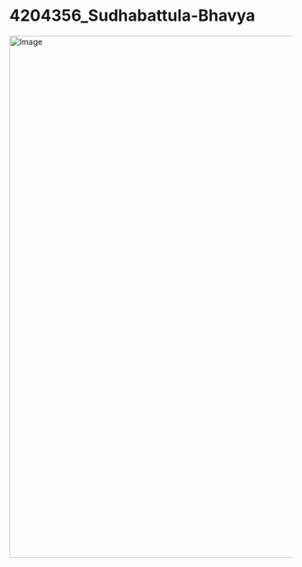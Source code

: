 # 4204356_Sudhabattula-Bhavya
<img width="1917" height="928" alt="Image" src="https://github.com/user-attachments/assets/9c81192f-ba54-4466-b45e-fb43f63e0215" />
